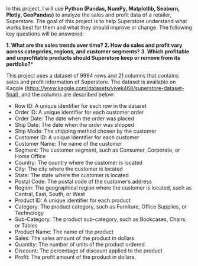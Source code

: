In this project, I will use **Python (Pandas, NumPy, Matplotlib, Seaborn, Plotly, GeoPandas)** to analyze the sales and profit data of a retailer, Superstore. The goal of this project is to help Superstore understand what works best for them and what they should improve or change. The following key questions will be answered:

**1. What are the sales trends over time?
2. How do sales and profit vary across categories, regions, and customer segments?
3. Which profitable and unprofitable products should Superstore keep or remove from its portfolio?***

This project uses a dataset of 9994 rows and 21 columns that contains sales and profit information of Superstore. The dataset is available on Kaggle (https://www.kaggle.com/datasets/vivek468/superstore-dataset-final), and the columns are described below:

- Row ID: A unique identifier for each row in the dataset
- Order ID: A unique identifier for each customer order
- Order Date: The date when the order was placed
- Ship Date: The date when the order was shipped
- Ship Mode: The shipping method chosen by the customer
- Customer ID: A unique identifier for each customer
- Customer Name: The name of the customer
- Segment: The customer segment, such as Consumer, Corporate, or Home Office
- Country: The country where the customer is located
- City: The city where the customer is located
- State: The state where the customer is located
- Postal Code: The postal code of the customer’s address
- Region: The geographical region where the customer is located, such as Central, East, South, or West
- Product ID: A unique identifier for each product
- Category: The product category, such as Furniture, Office Supplies, or Technology
- Sub-Category: The product sub-category, such as Bookcases, Chairs, or Tables
- Product Name: The name of the product
- Sales: The sales amount of the product in dollars
- Quantity: The number of units of the product ordered
- Discount: The percentage of discount applied to the product
- Profit: The profit amount of the product in dollars.

